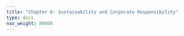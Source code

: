 ```yaml
---
title: "Chapter 8: Sustainability and Corporate Responsibility"
type: docs
nav_weight: 80000
---
```

